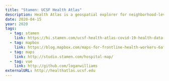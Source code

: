 ```yaml
---
title: "Stamen: UCSF Health Atlas"
description: Health Atlas is a geospatial explorer for neighborhood-level health characteristics data developed for the UCSF School of Medicine Dean’s Office of Population Health and Health Equity.
date: 2020-04-15
year: 2020
tags:
  - tag: stamen
    link: https://hi.stamen.com/ucsf-health-atlas-covid-19-health-data-viewed-through-a-local-lens-f86d5bae2530?source=collection_home---4------0-----------------------
  - tag: mapbox
    link: https://blog.mapbox.com/maps-for-frontline-health-workers-6afdd0d0bfba
  - tag: maps
    link: http://studio.stamen.com/hospital-map/
  - tag: vue
    link: http://github.com/loganwilliams
externalURL: http://healthatlas.ucsf.edu
---
```

